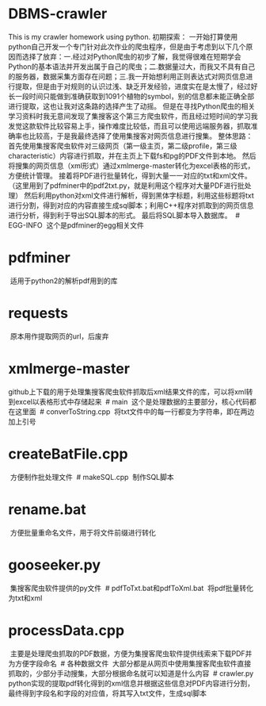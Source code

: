 # DBMS-crawler
This is my crawler homework using python.
初期探索：
一开始打算使用python自己开发一个专门针对此次作业的爬虫程序，但是由于考虑到以下几个原因而选择了放弃：一.经过对Python爬虫的初步了解，我觉得很难在短期学会Python的基本语法并开发出属于自己的爬虫；二.数据量过大，而我又不具有自己的服务器，数据采集方面存在问题；三.我一开始想利用正则表达式对网页信息进行提取，但是由于对规则的认识过浅、缺乏开发经验，进度实在是太慢了，经过好长一段时间只能做到准确获取到1091个植物的symbol，别的信息都未能正确全部进行提取，这也让我对这条路的选择产生了动摇。
但是在寻找Python爬虫的相关学习资料时我无意间发现了集搜客这个第三方爬虫软件，而且经过短时间的学习我发觉这款软件比较容易上手，操作难度比较低，而且可以使用远端服务器，抓取准确率也比较高，于是我最终选择了使用集搜客对网页信息进行搜集。
整体思路：
首先使用集搜客爬虫软件对三级网页（第一级主页，第二级profile，第三级characteristic）内容进行抓取，并在主页上下载fs和pg的PDF文件到本地。
然后将搜集的网页信息（xml形式）通过xmlmerge-master转化为excel表格的形式，方便统计管理。
接着将PDF进行批量转化，得到大量一一对应的txt和xml文件。（这里用到了pdfminer中的pdf2txt.py，就是利用这个程序对大量PDF进行批处理）
然后利用python对xml文件进行解析，得到黑体字标题，利用这些标题将txt进行分割，得到对应的内容直接生成sql脚本；利用C++程序对抓取到的网页信息进行分析，得到利于导出SQL脚本的形式。
最后将SQL脚本导入数据库。
  # EGG-INFO
  这个是pdfminer的egg相关文件
  # pdfminer
  适用于python2的解析pdf用到的库
  # requests
  原本用作提取网页的url，后废弃
  # xmlmerge-master
  github上下载的用于处理集搜客爬虫软件抓取后xml结果文件的库，可以将xml转到excel以表格形式中存储起来
  # main
  这个是处理数据的主要部分，核心代码都在这里面
  # converToString.cpp
  将txt文件中的每一行都变为字符串，即在两边加上引号
  # createBatFile.cpp
  方便制作批处理文件
  # makeSQL.cpp
  制作SQL脚本
  # rename.bat
  方便批量重命名文件，用于将文件前缀进行转化
  # gooseeker.py
  集搜客爬虫软件提供的py文件
  # pdfToTxt.bat和pdfToXml.bat
  将pdf批量转化为txt和xml
  # processData.cpp
  主要是处理爬虫抓取的PDF数据，方便为集搜客爬虫软件提供线索来下载PDF并为方便字段命名
  # 各种数据文件
  大部分都是从网页中使用集搜客爬虫软件直接抓取的，少部分手动搜集，大部分根据命名就可以知道是什么内容
  # crawler.py
  python实现的提取pdf转化得到的xml信息并根据这些信息对PDF内容进行分割，最终得到字段名和字段的对应值，将其写入txt文件，生成sql脚本
